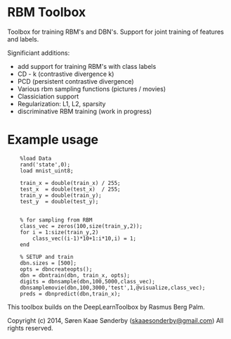 # RBM Toolbox

Toolbox for training RBM's and DBN's. 
Support for joint training of features and labels. 

Significiant additions:
 * add support for training RBM's with class labels 
 * CD - k (contrastive divergence k)
 * PCD (persistent contrastive divergence)
 * Various rbm sampling functions (pictures / movies)
 * Classiciation support
 * Regularization: L1, L2, sparsity
 * discriminative RBM training (work in progress)

 # Example usage


		%load Data
		rand('state',0);
		load mnist_uint8;

		train_x = double(train_x) / 255;
		test_x  = double(test_x)  / 255;
		train_y = double(train_y);
		test_y  = double(test_y);


		% for sampling from RBM
		class_vec = zeros(100,size(train_y,2));
		for i = 1:size(train_y,2)
		    class_vec((i-1)*10+1:i*10,i) = 1;
		end

		% SETUP and train
		dbn.sizes = [500];
		opts = dbncreateopts();
		dbn = dbntrain(dbn, train_x, opts);
		digits = dbnsample(dbn,100,5000,class_vec);
		dbnsamplemovie(dbn,100,3000,'test',1,@visualize,class_vec);
		preds = dbnpredict(dbn,train_x);


This toolbox builds on the DeepLearnToolbox by Rasmus Berg Palm.


 Copyright (c) 2014, Søren Kaae Sønderby (skaaesonderby@gmail.com)
All rights reserved.